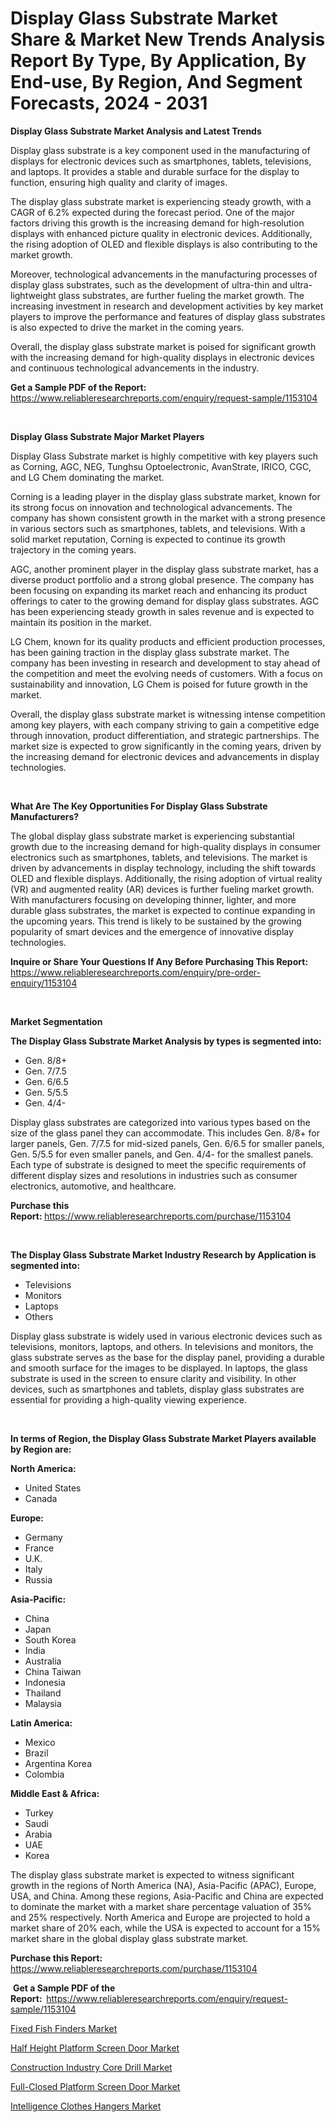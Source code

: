 <p><h1>Display Glass Substrate Market Share & Market New Trends Analysis Report By Type, By Application, By End-use, By Region, And Segment Forecasts, 2024 - 2031</h1></p><p><strong>Display Glass Substrate Market Analysis and Latest Trends</strong></p>
<p><p>Display glass substrate is a key component used in the manufacturing of displays for electronic devices such as smartphones, tablets, televisions, and laptops. It provides a stable and durable surface for the display to function, ensuring high quality and clarity of images.</p><p>The display glass substrate market is experiencing steady growth, with a CAGR of 6.2% expected during the forecast period. One of the major factors driving this growth is the increasing demand for high-resolution displays with enhanced picture quality in electronic devices. Additionally, the rising adoption of OLED and flexible displays is also contributing to the market growth.</p><p>Moreover, technological advancements in the manufacturing processes of display glass substrates, such as the development of ultra-thin and ultra-lightweight glass substrates, are further fueling the market growth. The increasing investment in research and development activities by key market players to improve the performance and features of display glass substrates is also expected to drive the market in the coming years.</p><p>Overall, the display glass substrate market is poised for significant growth with the increasing demand for high-quality displays in electronic devices and continuous technological advancements in the industry.</p></p>
<p><strong>Get a Sample PDF of the Report:&nbsp;</strong> <a href="https://www.reliableresearchreports.com/enquiry/request-sample/1153104">https://www.reliableresearchreports.com/enquiry/request-sample/1153104</a></p>
<p>&nbsp;</p>
<p><strong>Display Glass Substrate Major Market Players</strong></p>
<p><p>Display Glass Substrate market is highly competitive with key players such as Corning, AGC, NEG, Tunghsu Optoelectronic, AvanStrate, IRICO, CGC, and LG Chem dominating the market. </p><p>Corning is a leading player in the display glass substrate market, known for its strong focus on innovation and technological advancements. The company has shown consistent growth in the market with a strong presence in various sectors such as smartphones, tablets, and televisions. With a solid market reputation, Corning is expected to continue its growth trajectory in the coming years.</p><p>AGC, another prominent player in the display glass substrate market, has a diverse product portfolio and a strong global presence. The company has been focusing on expanding its market reach and enhancing its product offerings to cater to the growing demand for display glass substrates. AGC has been experiencing steady growth in sales revenue and is expected to maintain its position in the market.</p><p>LG Chem, known for its quality products and efficient production processes, has been gaining traction in the display glass substrate market. The company has been investing in research and development to stay ahead of the competition and meet the evolving needs of customers. With a focus on sustainability and innovation, LG Chem is poised for future growth in the market.</p><p>Overall, the display glass substrate market is witnessing intense competition among key players, with each company striving to gain a competitive edge through innovation, product differentiation, and strategic partnerships. The market size is expected to grow significantly in the coming years, driven by the increasing demand for electronic devices and advancements in display technologies.</p></p>
<p>&nbsp;</p>
<p><strong>What Are The Key Opportunities For Display Glass Substrate Manufacturers?</strong></p>
<p><p>The global display glass substrate market is experiencing substantial growth due to the increasing demand for high-quality displays in consumer electronics such as smartphones, tablets, and televisions. The market is driven by advancements in display technology, including the shift towards OLED and flexible displays. Additionally, the rising adoption of virtual reality (VR) and augmented reality (AR) devices is further fueling market growth. With manufacturers focusing on developing thinner, lighter, and more durable glass substrates, the market is expected to continue expanding in the upcoming years. This trend is likely to be sustained by the growing popularity of smart devices and the emergence of innovative display technologies.</p></p>
<p><strong>Inquire or Share Your Questions If Any Before Purchasing This Report:</strong> <a href="https://www.reliableresearchreports.com/enquiry/pre-order-enquiry/1153104">https://www.reliableresearchreports.com/enquiry/pre-order-enquiry/1153104</a></p>
<p>&nbsp;</p>
<p><strong>Market Segmentation</strong></p>
<p><strong>The Display Glass Substrate Market Analysis by types is segmented into:</strong></p>
<p><ul><li>Gen. 8/8+</li><li>Gen. 7/7.5</li><li>Gen. 6/6.5</li><li>Gen. 5/5.5</li><li>Gen. 4/4-</li></ul></p>
<p><p>Display glass substrates are categorized into various types based on the size of the glass panel they can accommodate. This includes Gen. 8/8+ for larger panels, Gen. 7/7.5 for mid-sized panels, Gen. 6/6.5 for smaller panels, Gen. 5/5.5 for even smaller panels, and Gen. 4/4- for the smallest panels. Each type of substrate is designed to meet the specific requirements of different display sizes and resolutions in industries such as consumer electronics, automotive, and healthcare.</p></p>
<p><strong>Purchase this Report:&nbsp;</strong><a href="https://www.reliableresearchreports.com/purchase/1153104">https://www.reliableresearchreports.com/purchase/1153104</a></p>
<p>&nbsp;</p>
<p><strong>The Display Glass Substrate Market Industry Research by Application is segmented into:</strong></p>
<p><ul><li>Televisions</li><li>Monitors</li><li>Laptops</li><li>Others</li></ul></p>
<p><p>Display glass substrate is widely used in various electronic devices such as televisions, monitors, laptops, and others. In televisions and monitors, the glass substrate serves as the base for the display panel, providing a durable and smooth surface for the images to be displayed. In laptops, the glass substrate is used in the screen to ensure clarity and visibility. In other devices, such as smartphones and tablets, display glass substrates are essential for providing a high-quality viewing experience.</p></p>
<p>&nbsp;</p>
<p><strong>In terms of Region, the Display Glass Substrate Market Players available by Region are:</strong></p>
<p>
    <p> <strong> North America: </strong>
        <ul>
            <li>United States</li>
            <li>Canada</li>
        </ul>
        </p> 
    <p> <strong> Europe: </strong>
        <ul>
            <li>Germany</li>
            <li>France</li>
            <li>U.K.</li>
            <li>Italy</li>
            <li>Russia</li>
        </ul>
        </p> 
    <p> <strong> Asia-Pacific: </strong>
        <ul>
            <li>China</li>
            <li>Japan</li>
            <li>South Korea</li>
            <li>India</li>
            <li>Australia</li>
            <li>China Taiwan</li>
            <li>Indonesia</li>
            <li>Thailand</li>
            <li>Malaysia</li>
        </ul>
        </p> 
    <p> <strong> Latin America: </strong>
        <ul>
            <li>Mexico</li>
            <li>Brazil</li>
            <li>Argentina Korea</li>
            <li>Colombia</li>
        </ul>
        </p> 
    <p> <strong> Middle East & Africa: </strong>
        <ul>
            <li>Turkey</li>
            <li>Saudi</li>
            <li>Arabia</li>
            <li>UAE</li>
            <li>Korea</li>
        </ul>
    </p>
    </p>
<p><p>The display glass substrate market is expected to witness significant growth in the regions of North America (NA), Asia-Pacific (APAC), Europe, USA, and China. Among these regions, Asia-Pacific and China are expected to dominate the market with a market share percentage valuation of 35% and 25% respectively. North America and Europe are projected to hold a market share of 20% each, while the USA is expected to account for a 15% market share in the global display glass substrate market.</p></p>
<p><strong>Purchase this Report: </strong><a href="https://www.reliableresearchreports.com/purchase/1153104">https://www.reliableresearchreports.com/purchase/1153104</a></p>
<p>&nbsp;<strong>Get a Sample PDF of the Report:&nbsp;&nbsp;</strong><a href="https://www.reliableresearchreports.com/enquiry/request-sample/1153104">https://www.reliableresearchreports.com/enquiry/request-sample/1153104</a></p>
<p><strong></strong></p>
<p><p><a href="https://medium.com/@wadefahey/fixed-fish-finders-market-analysis-and-sze-forecasted-for-period-from-2024-to-2031-1673e9e1e9ea">Fixed Fish Finders Market</a></p><p><a href="https://medium.com/@wadefahey/half-height-platform-screen-door-market-report-reveals-the-latest-trends-and-growth-opportunities-7e1fcf1b0b16">Half Height Platform Screen Door Market</a></p><p><a href="https://github.com/suaretopek9/Market-Research-Report-List-1/blob/main/construction-industry-core-drill-market.md">Construction Industry Core Drill Market</a></p><p><a href="https://medium.com/@wadefahey/full-closed-platform-screen-door-market-furnishes-information-on-market-share-market-trends-and-77a5de01b945">Full-Closed Platform Screen Door Market</a></p><p><a href="https://github.com/moyahfrancoestellec51j635wcx/Market-Research-Report-List-1/blob/main/intelligence-clothes-hangers-market.md">Intelligence Clothes Hangers Market</a></p></p>